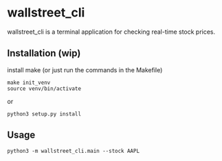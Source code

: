 # wallstreet_cli

wallstreet_cli is a terminal application for checking real-time stock prices.

## Installation (wip)
install make (or just run the commands in the Makefile)
```
make init_venv
source venv/bin/activate
```
or
```
python3 setup.py install
```


## Usage
```
python3 -m wallstreet_cli.main --stock AAPL
```

